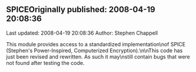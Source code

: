 ## SPICEOriginally published: 2008-04-19 20:08:36 
Last updated: 2008-04-19 20:08:36 
Author: Stephen Chappell 
 
This module provides access to a standardized implementation\nof SPICE (Stephen's Power-Inspired, Computerized Encryption).\n\nThis code has just been revised and rewritten. As such it may\nstill contain bugs that were not found after testing the code.